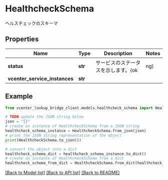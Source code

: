 # HealthcheckSchema

ヘルスチェックのスキーマ

## Properties

Name | Type | Description | Notes
------------ | ------------- | ------------- | -------------
**status** | **str** | サービスのステータスを示します。(ok|ng) | 
**vcenter_service_instances** | **str** |  | 

## Example

```python
from vcenter_lookup_bridge_client.models.healthcheck_schema import HealthcheckSchema

# TODO update the JSON string below
json = "{}"
# create an instance of HealthcheckSchema from a JSON string
healthcheck_schema_instance = HealthcheckSchema.from_json(json)
# print the JSON string representation of the object
print(HealthcheckSchema.to_json())

# convert the object into a dict
healthcheck_schema_dict = healthcheck_schema_instance.to_dict()
# create an instance of HealthcheckSchema from a dict
healthcheck_schema_from_dict = HealthcheckSchema.from_dict(healthcheck_schema_dict)
```
[[Back to Model list]](../README.md#documentation-for-models) [[Back to API list]](../README.md#documentation-for-api-endpoints) [[Back to README]](../README.md)



